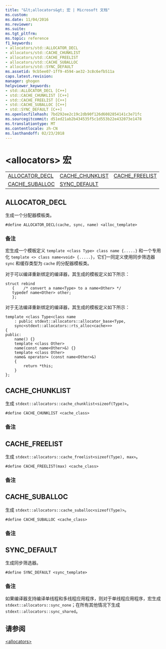 ```yaml
---
title: "&lt;allocators&gt; 宏 | Microsoft 文档"
ms.custom: 
ms.date: 11/04/2016
ms.reviewer: 
ms.suite: 
ms.tgt_pltfrm: 
ms.topic: reference
f1_keywords:
- allocators/std::ALLOCATOR_DECL
- allocators/std::CACHE_CHUNKLIST
- allocators/std::CACHE_FREELIST
- allocators/std::CACHE_SUBALLOC
- allocators/std::SYNC_DEFAULT
ms.assetid: 9cb5ee07-1ff9-4594-ae32-3c8c6efb511a
caps.latest.revision: 
manager: ghogen
helpviewer_keywords:
- std::ALLOCATOR_DECL [C++]
- std::CACHE_CHUNKLIST [C++]
- std::CACHE_FREELIST [C++]
- std::CACHE_SUBALLOC [C++]
- std::SYNC_DEFAULT [C++]
ms.openlocfilehash: 7bd292ee2c19c2db90f126d6082854141c3e71fc
ms.sourcegitcommit: d51ed21ab2b434535f5c1d553b22e432073e1478
ms.translationtype: MT
ms.contentlocale: zh-CN
ms.lasthandoff: 02/23/2018
---
```

# <a name="ltallocatorsgt-macros"></a>&lt;allocators&gt; 宏
||||  
|-|-|-|  
|[ALLOCATOR_DECL](#allocator_decl)|[CACHE_CHUNKLIST](#cache_chunklist)|[CACHE_FREELIST](#cache_freelist)|  
|[CACHE_SUBALLOC](#cache_suballoc)|[SYNC_DEFAULT](#sync_default)|  
  
##  <a name="allocator_decl"></a>  ALLOCATOR_DECL  
 生成一个分配器模板类。  
  
```
#define ALLOCATOR_DECL(cache, sync, name) <alloc_template>
```  
  
### <a name="remarks"></a>备注  
 宏生成一个模板定义 `template <class Type> class name {.....}` 和一个专用化 `template <> class name<void> {.....}`，它们一同定义使用同步筛选器 `sync` 和缓存类型为 `cache` 的分配器模板类。  
  
 对于可以编译重新绑定的编译器，其生成的模板定义如下所示：  
```  
struct rebind
   {    /* convert a name<Type> to a name<Other> */
   typedef name<Other> other;
   };  
 ```  
 对于无法编译重新绑定的编译器，其生成的模板定义如下所示：  
  
```
template <class Type<class name
    : public stdext::allocators::allocator_base<Type,
    sync<stdext::allocators::rts_alloc<cache>>>
{
public:
    name() {}
    template <class Other>
    name(const name<Other>&) {}
    template <class Other>
    name& operator= (const name<Other>&)
    {
        return *this;
    }
};
```  
  
##  <a name="cache_chunklist"></a>  CACHE_CHUNKLIST  
 生成 `stdext::allocators::cache_chunklist<sizeof(Type)>`。  
  
```
#define CACHE_CHUNKLIST <cache_class>
```  
  
### <a name="remarks"></a>备注  
  
##  <a name="cache_freelist"></a>  CACHE_FREELIST  
 生成 `stdext::allocators::cache_freelist<sizeof(Type), max>`。  
  
```
#define CACHE_FREELIST(max) <cache_class>
```  
  
### <a name="remarks"></a>备注  
  
##  <a name="cache_suballoc"></a>  CACHE_SUBALLOC  
 生成 `stdext::allocators::cache_suballoc<sizeof(Type)>`。  
  
```
#define CACHE_SUBALLOC <cache_class>
```  
  
### <a name="remarks"></a>备注  
  
##  <a name="sync_default"></a>  SYNC_DEFAULT  
 生成同步筛选器。  
  
```
#define SYNC_DEFAULT <sync_template>
```  
  
### <a name="remarks"></a>备注  
 如果编译器支持编译单线程和多线程应用程序，则对于单线程应用程序，宏生成 `stdext::allocators::sync_none`；在所有其他情况下生成 `stdext::allocators::sync_shared`。  
  
## <a name="see-also"></a>请参阅  
 [\<allocators>](../standard-library/allocators-header.md)




